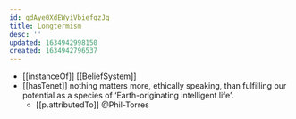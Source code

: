 ```yaml
---
id: qdAye0XdEWyiVbiefqzJq
title: Longtermism
desc: ''
updated: 1634942998150
created: 1634942796537
---
```


- [[instanceOf]] [[BeliefSystem]]
- [[hasTenet]] nothing matters more, ethically speaking, than fulfilling our potential as a species of ‘Earth-originating intelligent life’.
  - [[p.attributedTo]] @Phil-Torres
